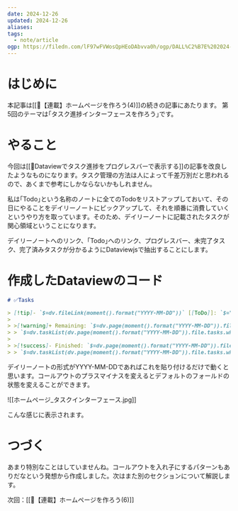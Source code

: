 ```yaml
---
date: 2024-12-26
updated: 2024-12-26
aliases: 
tags:
  - note/article
ogp: https://filedn.com/lF97wFVWosQpHEoDAbvva0h/ogp/DALL%C2%B7E%202024-12-22%2017.58.45%20-%20An%20abstract%20illustration%20inspired%20by%20the%20concept%20of%20fundamentals%2C%20featuring%20geometric%20shapes%20such%20as%20circles%2C%20triangles%2C%20and%20squares%20in%20a%20harmonious%20c.jpg
---
```

# はじめに

本記事は[[📘【連載】ホームページを作ろう(4)]]の続きの記事にあたります。
第5回のテーマは｢タスク進捗インターフェースを作ろう｣です。

# やること

今回は[[📘Dataviewでタスク進捗をプログレスバーで表示する]]の記事を改良したようなものになります。タスク管理の方法は人によって千差万別だと思われるので、あくまで参考にしかならないかもしれません。

私は｢Todo｣という名称のノートに全てのTodoをリストアップしておいて、その日にやることをデイリーノートにピックアップして、それを順番に消費していくというやり方を取っています。そのため、デイリーノートに記載されたタスクが関心領域ということになります。

デイリーノートへのリンク、｢Todo｣へのリンク、プログレスバー、未完了タスク、完了済みタスクが分かるようにDataviewjsで抽出することにします。

# 作成したDataviewのコード

```markdown
# ✅️Tasks

> [!tip]- `$=dv.fileLink(moment().format("YYYY-MM-DD"))` [[ToDo]]: `$="<progress value='" + dv.page(moment().format("YYYY-MM-DD")).file.tasks.where(t => t.completed).length + "' max='" + dv.page(moment().format("YYYY-MM-DD")).file.tasks.length + "'></progress> " + (dv.page(moment().format("YYYY-MM-DD")).file.tasks.length > 0 ? Math.round((dv.page(moment().format("YYYY-MM-DD")).file.tasks.where(t => t.completed).length / dv.page(moment().format("YYYY-MM-DD")).file.tasks.length) * 100) : 0) + "%"`
> 
> >[!warning]+ Remaining: `$=dv.page(moment().format("YYYY-MM-DD")).file.tasks.where(t => !t.completed).length`
> > `$=dv.taskList(dv.page(moment().format("YYYY-MM-DD")).file.tasks.where(t => !t.completed), false)`
>
> >[!success]- Finished: `$=dv.page(moment().format("YYYY-MM-DD")).file.tasks.where(t => t.completed).length`
> > `$=dv.taskList(dv.page(moment().format("YYYY-MM-DD")).file.tasks.where(t => t.completed), false)`
```

デイリーノートの形式がYYYY-MM-DDであればこれを貼り付けるだけで動くと思います。コールアウトのプラスマイナスを変えるとデフォルトのフォールドの状態を変えることができます。

![[ホームページ_タスクインターフェース.jpg]]

こんな感じに表示されます。

# つづく

あまり特別なことはしていませんね。コールアウトを入れ子にするパターンもありだなという発想から作成しました。次はまた別のセクションについて解説します。

次回：[[📘【連載】ホームページを作ろう(6)]]